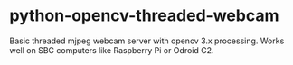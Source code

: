 # python-opencv-threaded-webcam
Basic threaded mjpeg webcam server with opencv 3.x processing. Works well on SBC computers like Raspberry Pi or Odroid C2.
